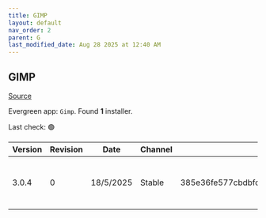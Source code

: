 ```yaml
---
title: GIMP
layout: default
nav_order: 2
parent: G
last_modified_date: Aug 28 2025 at 12:40 AM
---
```


## GIMP

[Source](https://www.gimp.org/)

Evergreen app: `Gimp`. Found **1** installer.

Last check: 🟢

| Version | Revision | Date      | Channel | Sha256                                                           | URI                                                                                                                                                            |
| ------- | -------- | --------- | ------- | ---------------------------------------------------------------- | -------------------------------------------------------------------------------------------------------------------------------------------------------------- |
| 3.0.4   | 0        | 18/5/2025 | Stable  | 385e36fe577cbdbfc71ba79d6c046d6f4eaabc01effd7f067bf15fd98410b2a1 | [https://cofractal-ewr.mm.fcix.net/gimp/gimp/v3.0/windows/gimp-3.0.4-setup.exe](https://cofractal-ewr.mm.fcix.net/gimp/gimp/v3.0/windows/gimp-3.0.4-setup.exe) |
